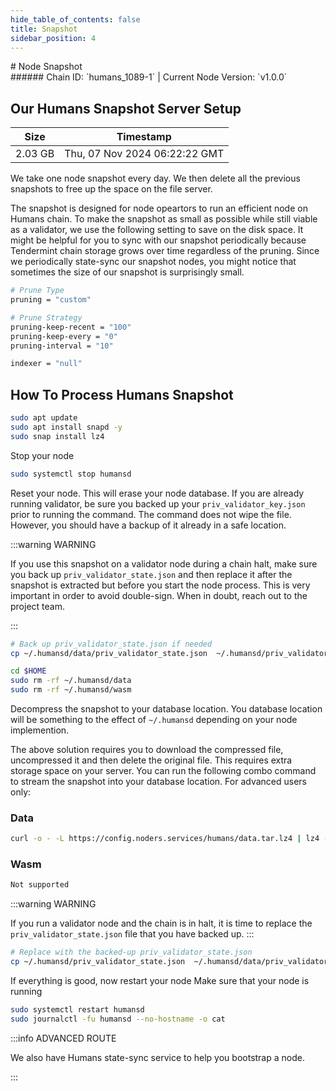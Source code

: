```yaml
---
hide_table_of_contents: false
title: Snapshot
sidebar_position: 4
---
```


<div class="h1-with-icon icon-humans">
# Node Snapshot
</div>
###### Chain ID: `humans_1089-1` | Current Node Version: `v1.0.0`

## Our Humans Snapshot Server Setup

| Size   | Timestamp   |
|--------|-------------|
| 2.03 GB | Thu, 07 Nov 2024 06:22:22 GMT |


We take one node snapshot every day. We then delete all the previous snapshots to free up the space on the file server.

The snapshot is designed for node opeartors to run an efficient node on Humans chain. To make the snapshot as small as possible while still viable as a validator, we use the following setting to save on the disk space. It might be helpful for you to sync with our snapshot periodically because Tendermint chain storage grows over time regardless of the pruning. Since we periodically state-sync our snapshot nodes, you might notice that sometimes the size of our snapshot is surprisingly small.

```bash title="app.toml"
# Prune Type
pruning = "custom"

# Prune Strategy
pruning-keep-recent = "100"
pruning-keep-every = "0"
pruning-interval = "10"
```

```bash title="config.toml"
indexer = "null"
```

## How To Process Humans Snapshot
```bash
sudo apt update
sudo apt install snapd -y
sudo snap install lz4
```

Stop your node
```bash
sudo systemctl stop humansd
```
Reset your node. This will erase your node database. If you are already running validator, be sure you backed up your `priv_validator_key.json` prior to running the command. The command does not wipe the file. However, you should have a backup of it already in a safe location.

:::warning WARNING

If you use this snapshot on a validator node during a chain halt, make sure you back up `priv_validator_state.json` and then replace it after the snapshot is extracted but before you start the node process. This is very important in order to avoid double-sign. When in doubt, reach out to the project team.

:::

```bash
# Back up priv_validator_state.json if needed
cp ~/.humansd/data/priv_validator_state.json  ~/.humansd/priv_validator_state.json

cd $HOME
sudo rm -rf ~/.humansd/data
sudo rm -rf ~/.humansd/wasm
```

Decompress the snapshot to your database location. You database location will be something to the effect of `~/.humansd` depending on your node implemention.

The above solution requires you to download the compressed file, uncompressed it and then delete the original file. This requires extra storage space on your server. You can run the following combo command to stream the snapshot into your database location. For advanced users only:
### Data
```bash
curl -o - -L https://config.noders.services/humans/data.tar.lz4 | lz4 -d | tar -x -C ~/.humansd
```
### Wasm
```bash
Not supported
```

:::warning WARNING

If you run a validator node and the chain is in halt, it is time to replace the `priv_validator_state.json` file that you have backed up.
:::

```bash
# Replace with the backed-up priv_validator_state.json
cp ~/.humansd/priv_validator_state.json  ~/.humansd/data/priv_validator_state.json
```

If everything is good, now restart your node
Make sure that your node is running

```bash
sudo systemctl restart humansd
sudo journalctl -fu humansd --no-hostname -o cat
```

:::info ADVANCED ROUTE

We also have Humans state-sync service to help you bootstrap a node.

:::
